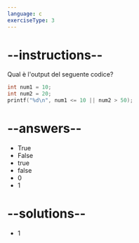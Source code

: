 ```yaml
---
language: c
exerciseType: 3
---
```


# --instructions--

Qual è l'output del seguente codice?
```c
int num1 = 10;
int num2 = 20;
printf("%d\n", num1 <= 10 || num2 > 50);
```

# --answers--

- True
- False
- true
- false
- 0
- 1

# --solutions--

- 1
